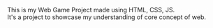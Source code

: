 This is my Web Game Project made using HTML, CSS, JS.
<br>
It's a project to showcase my understanding of core concept of web.
